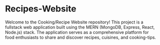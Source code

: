 # Recipes-Website

Welcome to the Cooking/Recipe Website repository! This project is a fullstack web application built using the MERN (MongoDB, Express, React, Node.js) stack. The application serves as a comprehensive platform for food enthusiasts to share and discover recipes, cuisines, and cooking-tips.
